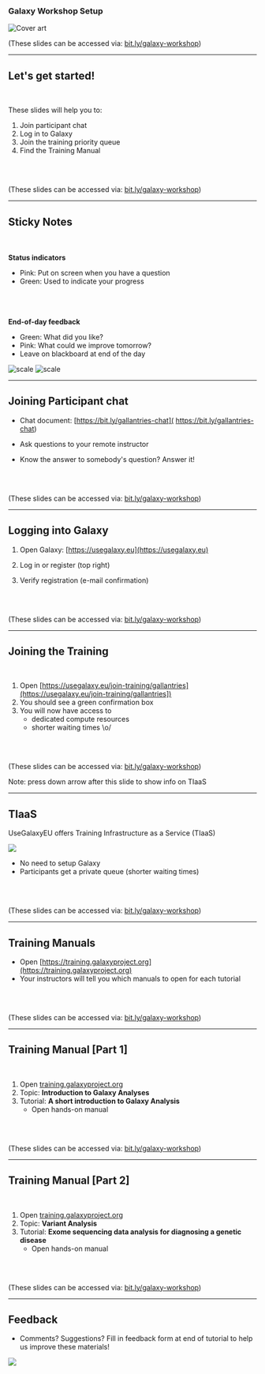 ### Galaxy Workshop Setup

![Cover art](images/cover_art.png) <!-- .element width="60%" -->

<div class="footnotes">
(These slides can be accessed via: <a href="https://bit.ly/galaxy-workshop">bit.ly/galaxy-workshop</a>)
</div>

---
## Let's get started!

<br>

These slides will help you to:

1. Join participant chat
1. Log in to Galaxy
2. Join the training priority queue
3. Find the Training Manual

<br><br>

<div class="footnotes">
(These slides can be accessed via: <a href="https://bit.ly/galaxy-workshop">bit.ly/galaxy-workshop</a>)
</div>

---
## Sticky Notes

<div class="left70">
<br><br>
<strong>Status indicators</strong>
<ul>
 <li> <span style="color:pink"><i class="fa fa-sticky-note" aria-hidden="true"></i></span> Pink: Put on screen when you have a question</li>
 <li> <span style="color:lightgreen"><i class="fa fa-sticky-note" aria-hidden="true"></i></span> Green: Used to indicate your progress</li>
</ul>
  <br><br><br>
<strong>End-of-day feedback</strong>
<ul>
 <li> <span style="color:lightgreen"><i class="fa fa-sticky-note" aria-hidden="true"></i></span> Green: What did you like?</li>
 <li> <span style="color:pink"><i class="fa fa-sticky-note" aria-hidden="true"></i></span> Pink: What could we improve tomorrow? </li>
 <li> Leave on blackboard at end of the day </li>
</ul>
</div>

<div class="right30">

![scale](images/stickynotes.jpeg)
![scale](images/stickynotes_feedback.png)

</div>

---

## Joining Participant chat

- Chat document: [https://bit.ly/gallantries-chat]( https://bit.ly/gallantries-chat)

- Ask questions to your remote instructor
- Know the answer to somebody's question? Answer it!

<br><br>

<div class="footnotes">
(These slides can be accessed via: <a href="https://bit.ly/galaxy-workshop">bit.ly/galaxy-workshop</a>)
</div>

---


## Logging into Galaxy

1. Open Galaxy: [https://usegalaxy.eu](https://usegalaxy.eu)

2. Log in or register (top right)

3. Verify registration (e-mail confirmation)

<br><br>

<div class="footnotes">
(These slides can be accessed via: <a href="https://bit.ly/galaxy-workshop">bit.ly/galaxy-workshop</a>)
</div>


---
## Joining the Training

<br>

1. Open [https://usegalaxy.eu/join-training/gallantries](https://usegalaxy.eu/join-training/gallantries])
2. You should see a green confirmation box
3. You will now have access to
   - dedicated compute resources
   - shorter waiting times \o/


<br><br>

<div class="footnotes">
(These slides can be accessed via: <a href="https://bit.ly/galaxy-workshop">bit.ly/galaxy-workshop</a>)
</div>

Note: press down arrow after this slide to show info on TIaaS

----

## TIaaS

UseGalaxyEU offers Training Infrastructure as a Service (TIaaS)

![](images/tiaas-logo.png)<!-- .element width="50%" -->

- No need to setup Galaxy
- Participants get a private queue (shorter waiting times)

<br><br>

<div class="footnotes">
(These slides can be accessed via: <a href="https://bit.ly/galaxy-workshop">bit.ly/galaxy-workshop</a>)
</div>

---

## Training Manuals

- Open [https://training.galaxyproject.org](https://training.galaxyproject.org)
- Your instructors will tell you which manuals to open for each tutorial


<br><br>

<div class="footnotes">
(These slides can be accessed via: <a href="https://bit.ly/galaxy-workshop">bit.ly/galaxy-workshop</a>)
</div>

----

## Training Manual [Part 1]

<br>

1. Open [training.galaxyproject.org](https://training.galaxyproject.org)
2. Topic: **Introduction to Galaxy Analyses**
3. Tutorial: **A short introduction to Galaxy Analysis**
   - Open hands-on manual <i class="fa fa-laptop" aria-hidden="true"></i>

<br><br>

<div class="footnotes">
(These slides can be accessed via: <a href="https://bit.ly/galaxy-workshop">bit.ly/galaxy-workshop</a>)
</div>

----

## Training Manual [Part 2]

<br>

1. Open [training.galaxyproject.org](https://training.galaxyproject.org)
2. Topic: **Variant Analysis**
3. Tutorial: **Exome sequencing data analysis for diagnosing a genetic disease**
   - Open hands-on manual <i class="fa fa-laptop" aria-hidden="true"></i>

<br><br>

<div class="footnotes">
(These slides can be accessed via: <a href="https://bit.ly/galaxy-workshop">bit.ly/galaxy-workshop</a>)
</div>

---

## Feedback

- Comments? Suggestions? Fill in feedback form at end of tutorial to help us improve these materials!

![](images/feedback.jpg) <!-- .element width="50%" -->
